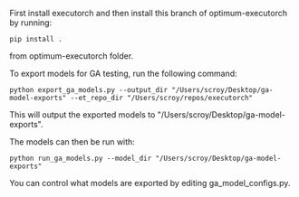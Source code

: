 First install executorch and then install this branch of optimum-executorch by running:
```
pip install .
```
from optimum-executorch folder.


To export models for GA testing, run the following command:
```
python export_ga_models.py --output_dir "/Users/scroy/Desktop/ga-model-exports" --et_repo_dir "/Users/scroy/repos/executorch"
```
This will output the exported models to "/Users/scroy/Desktop/ga-model-exports".

The models can then be run with:
```
python run_ga_models.py --model_dir "/Users/scroy/Desktop/ga-model-exports"
```

You can control what models are exported by editing ga_model_configs.py.

